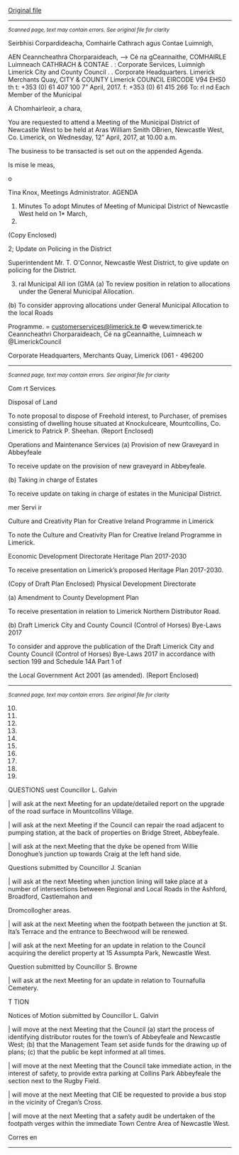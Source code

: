 [Original file](https://beta.limerick.ie/sites/default/files/media/documents/2017-04/00_2017-04-12_agenda_april_meeting.pdf)

---
*<small>Scanned page, text may contain errors. See original file for clarity</small>*  

Seirbhisi Corpardideacha,
Comhairle Cathrach agus Contae Luimnigh,

AEN Ceanncheathra Chorparaideach,
—> Cé na gCeannaithe,
COMHAIRLE Luimneach
CATHRACH & CONTAE
. : Corporate Services,
Luimnigh Limerick City and County Council
. . Corporate Headquarters.
Limerick Merchants Quay,
CITY & COUNTY Limerick
COUNCIL
EIRCODE V94 EHS0
th t: +353 (0) 61 407 100
7” April, 2017. f: +353 (0) 61 415 266
To: rl nd Each Member of the Municipal

A Chomhairleoir, a chara,

You are requested to attend a Meeting of the Municipal District of Newcastle West to be held at Aras
William Smith OBrien, Newcastle West, Co. Limerick, on Wednesday, 12” April, 2017, at 10.00 a.m.

The business to be transacted is set out on the appended Agenda.

Is mise le meas,

o

Tina Knox,
Meetings Administrator.
AGENDA
1. Minutes
To adopt Minutes of Meeting of Municipal District of Newcastle West held on 1* March,
2017.

(Copy Enclosed)

2; Update on Policing in the District

Superintendent Mr. T. O'Connor, Newcastle West District, to give update on policing for the
District.

3. ral Municipal All ion (GMA
(a) To review position in relation to allocations under the General Municipal Allocation.

(b) To consider approving allocations under General Municipal Allocation to the local Roads

Programme.
= customerservices@limerick.te
© wevew.timerick.te
Ceanncheathri Chorparaideach, Cé na gCeannaithe, Luimneach w @LimerickCouncil

Corporate Headquarters, Merchants Quay, Limerick (061 - 496200


---
*<small>Scanned page, text may contain errors. See original file for clarity</small>*  

Com rt Services

Disposal of Land

To note proposal to dispose of Freehold interest, to Purchaser, of premises consisting of
dwelling house situated at Knockulceare, Mountcollins, Co. Limerick to Patrick P. Sheehan.
(Report Enclosed)

Operations and Maintenance Services
(a) Provision of new Graveyard in Abbeyfeale

To receive update on the provision of new graveyard in Abbeyfeale.

(b) Taking in charge of Estates

To receive update on taking in charge of estates in the Municipal District.

mer Servi ir

Culture and Creativity Plan for Creative Ireland Programme in Limerick

To note the Culture and Creativity Plan for Creative Ireland Programme in Limerick.

Economic Development Directorate
Heritage Plan 2017-2030

To receive presentation on Limerick’s proposed Heritage Plan 2017-2030.

(Copy of Draft Plan Enclosed)
Physical Development Directorate

(a) Amendment to County Development Plan

To receive presentation in relation to Limerick Northern Distributor Road.

(b) Draft Limerick City and County Council (Control of Horses) Bye-Laws 2017

To consider and approve the publication of the Draft Limerick City and County Council
(Control of Horses) Bye-Laws 2017 in accordance with section 199 and Schedule 14A Part 1 of

the Local Government Act 2001 (as amended).
(Report Enclosed)


---
*<small>Scanned page, text may contain errors. See original file for clarity</small>*  

10.

11.

12.

13.

14.

15.

16.

17.

18.

19.

QUESTIONS
uest Councillor L. Galvin

| will ask at the next Meeting for an update/detailed report on the upgrade of the road
surface in Mountcollins Village.

| will ask at the next Meeting if the Council can repair the road adjacent to pumping station,
at the back of properties on Bridge Street, Abbeyfeale.

| will ask at the next Meeting that the dyke be opened from Willie Donoghue’s junction up
towards Craig at the left hand side.

Questions submitted by Councillor J. Scanian

| will ask at the next Meeting when junction lining will take place at a number of intersections
between Regional and Local Roads in the Ashford, Broadford, Castlemahon and

Dromcollogher areas.

| will ask at the next Meeting when the footpath between the junction at St. Ita’s Terrace and
the entrance to Beechwood will be renewed.

| will ask at the next Meeting for an update in relation to the Council acquiring the derelict
property at 15 Assumpta Park, Newcastle West.

Question submitted by Councillor S. Browne

| will ask at the next Meeting for an update in relation to Tournafulla Cemetery.

T TION

Notices of Motion submitted by Councillor L. Galvin

| will move at the next Meeting that the Council (a) start the process of identifying distributor
routes for the town’s of Abbeyfeale and Newcastle West; (b) that the Management Team set
aside funds for the drawing up of plans; (c) that the public be kept informed at all times.

| will move at the next Meeting that the Council take immediate action, in the interest of
safety, to provide extra parking at Collins Park Abbeyfeale the section next to the Rugby Field.

| will move at the next Meeting that CIE be requested to provide a bus stop in the vicinity of
Cregan’s Cross.

| will move at the next Meeting that a safety audit be undertaken of the footpath verges
within the immediate Town Centre Area of Newcastle West.

Corres en


---

